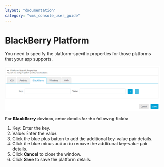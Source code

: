 ```yaml
---
layout: "documentation"
category: "vms_console_user_guide"
---
```

                           

BlackBerry Platform
===================

You need to specify the platform-specific properties for those platforms that your app supports.

![](../Resources/Images/Engagement/Campaign/platformspecificproblackberry_638x186.png)

For **BlackBerry** devices, enter details for the following fields:

1.  Key: Enter the key.
2.  Value: Enter the value.
3.  Click the blue plus button to add the additional key-value pair details.
4.  Click the blue minus button to remove the additional key-value pair details.
5.  Click **Cancel** to close the window.
6.  Click **Save** to save the platform details.
